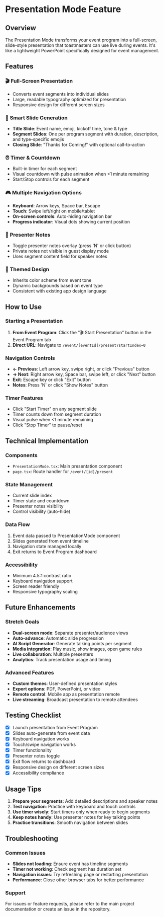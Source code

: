 # Presentation Mode Feature

## Overview

The Presentation Mode transforms your event program into a full-screen, slide-style presentation that toastmasters can use live during events. It's like a lightweight PowerPoint specifically designed for event management.

## Features

### 🎬 **Full-Screen Presentation**
- Converts event segments into individual slides
- Large, readable typography optimized for presentation
- Responsive design for different screen sizes

### 🎯 **Smart Slide Generation**
- **Title Slide**: Event name, emoji, kickoff time, tone & type
- **Segment Slides**: One per program segment with duration, description, and type-specific emojis
- **Closing Slide**: "Thanks for Coming!" with optional call-to-action

### ⏰ **Timer & Countdown**
- Built-in timer for each segment
- Visual countdown with pulse animation when <1 minute remaining
- Start/Stop controls for each segment

### 🎮 **Multiple Navigation Options**
- **Keyboard**: Arrow keys, Space bar, Escape
- **Touch**: Swipe left/right on mobile/tablet
- **On-screen controls**: Auto-hiding navigation bar
- **Progress indicator**: Visual dots showing current position

### 📝 **Presenter Notes**
- Toggle presenter notes overlay (press 'N' or click button)
- Private notes not visible in guest display mode
- Uses segment content field for speaker notes

### 🎨 **Themed Design**
- Inherits color scheme from event tone
- Dynamic backgrounds based on event type
- Consistent with existing app design language

## How to Use

### Starting a Presentation

1. **From Event Program**: Click the "🎬 Start Presentation" button in the Event Program tab
2. **Direct URL**: Navigate to `/event/[eventId]/present?startIndex=0`

### Navigation Controls

- **← Previous**: Left arrow key, swipe right, or click "Previous" button
- **→ Next**: Right arrow key, Space bar, swipe left, or click "Next" button
- **Exit**: Escape key or click "Exit" button
- **Notes**: Press 'N' or click "Show Notes" button

### Timer Features

- Click "Start Timer" on any segment slide
- Timer counts down from segment duration
- Visual pulse when <1 minute remaining
- Click "Stop Timer" to pause/reset

## Technical Implementation

### Components

- `PresentationMode.tsx`: Main presentation component
- `page.tsx`: Route handler for `/event/[id]/present`

### State Management

- Current slide index
- Timer state and countdown
- Presenter notes visibility
- Control visibility (auto-hide)

### Data Flow

1. Event data passed to PresentationMode component
2. Slides generated from event timeline
3. Navigation state managed locally
4. Exit returns to Event Program dashboard

### Accessibility

- Minimum 4.5:1 contrast ratio
- Keyboard navigation support
- Screen reader friendly
- Responsive typography scaling

## Future Enhancements

### Stretch Goals

- **Dual-screen mode**: Separate presenter/audience views
- **Auto-advance**: Automatic slide progression
- **AI Script Generator**: Generate talking points per segment
- **Media integration**: Play music, show images, open game rules
- **Live collaboration**: Multiple presenters
- **Analytics**: Track presentation usage and timing

### Advanced Features

- **Custom themes**: User-defined presentation styles
- **Export options**: PDF, PowerPoint, or video
- **Remote control**: Mobile app as presentation remote
- **Live streaming**: Broadcast presentation to remote attendees

## Testing Checklist

- [x] Launch presentation from Event Program
- [x] Slides auto-generate from event data
- [x] Keyboard navigation works
- [x] Touch/swipe navigation works
- [x] Timer functionality
- [x] Presenter notes toggle
- [x] Exit flow returns to dashboard
- [x] Responsive design on different screen sizes
- [x] Accessibility compliance

## Usage Tips

1. **Prepare your segments**: Add detailed descriptions and speaker notes
2. **Test navigation**: Practice with keyboard and touch controls
3. **Use timer wisely**: Start timers only when ready to begin segments
4. **Keep notes handy**: Use presenter notes for key talking points
5. **Practice transitions**: Smooth navigation between slides

## Troubleshooting

### Common Issues

- **Slides not loading**: Ensure event has timeline segments
- **Timer not working**: Check segment has duration set
- **Navigation issues**: Try refreshing page or restarting presentation
- **Performance**: Close other browser tabs for better performance

### Support

For issues or feature requests, please refer to the main project documentation or create an issue in the repository. 